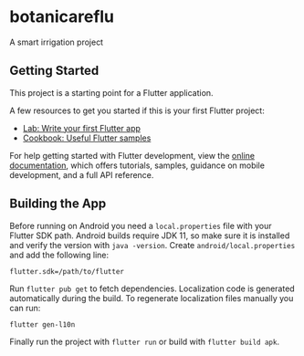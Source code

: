 # botanicareflu

A smart irrigation project

## Getting Started

This project is a starting point for a Flutter application.

A few resources to get you started if this is your first Flutter project:

- [Lab: Write your first Flutter app](https://docs.flutter.dev/get-started/codelab)
- [Cookbook: Useful Flutter samples](https://docs.flutter.dev/cookbook)

For help getting started with Flutter development, view the
[online documentation](https://docs.flutter.dev/), which offers tutorials,
samples, guidance on mobile development, and a full API reference.

## Building the App

Before running on Android you need a `local.properties` file with your Flutter
SDK path. Android builds require JDK 11, so make sure it is installed and
verify the version with `java -version`. Create `android/local.properties` and
add the following line:

```
flutter.sdk=/path/to/flutter
```

Run `flutter pub get` to fetch dependencies. Localization code is generated
automatically during the build. To regenerate localization files manually you
can run:

```bash
flutter gen-l10n
```

Finally run the project with `flutter run` or build with `flutter build apk`.
